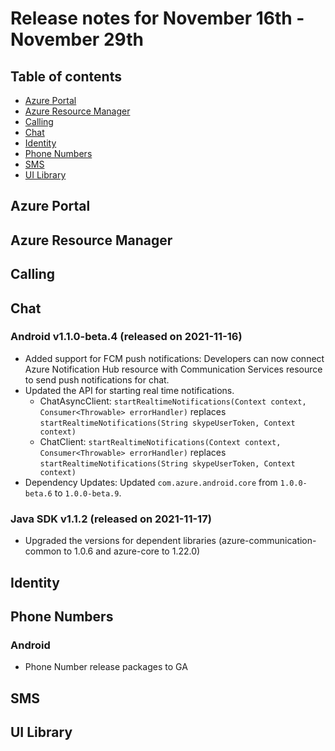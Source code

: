 # Release notes for November 16th - November 29th

## Table of contents
* [Azure Portal](#azure-portal)
* [Azure Resource Manager](#azure-resource-manager)
* [Calling](#calling)
* [Chat](#chat)
* [Identity](#identity)
* [Phone Numbers](#phone-numbers)
* [SMS](#sms)
* [UI Library](#ui-library)

## Azure Portal

## Azure Resource Manager

## Calling

## Chat
### Android v1.1.0-beta.4 (released on 2021-11-16)
- Added support for FCM push notifications: Developers can now connect Azure Notification Hub resource with Communication Services resource to send push notifications for chat.
- Updated the API for starting real time notifications.
  - ChatAsyncClient: `startRealtimeNotifications(Context context, Consumer<Throwable> errorHandler)` replaces `startRealtimeNotifications(String skypeUserToken, Context context)`
  - ChatClient: `startRealtimeNotifications(Context context, Consumer<Throwable> errorHandler)` replaces `startRealtimeNotifications(String skypeUserToken, Context context)`
- Dependency Updates: Updated `com.azure.android.core` from `1.0.0-beta.6` to `1.0.0-beta.9`.

    
### Java SDK v1.1.2 (released on 2021-11-17)
- Upgraded the versions for dependent libraries (azure-communication-common to 1.0.6 and azure-core to 1.22.0)

## Identity

## Phone Numbers

### Android
- Phone Number release packages to GA

## SMS

## UI Library
